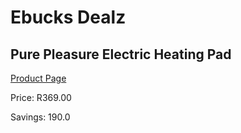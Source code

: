 
# Ebucks Dealz
## Pure Pleasure Electric Heating Pad
[Product Page](https://www.ebucks.com/web/shop/productSelected.do?prodId=1191143600&catId=1157551316)

Price: R369.00

Savings: 190.0


	